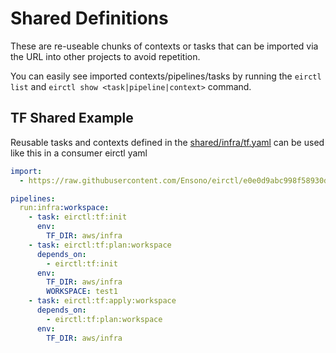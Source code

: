 # Shared Definitions

These are re-useable chunks of contexts or tasks that can be imported via the URL into other projects to avoid repetition.

You can easily see imported contexts/pipelines/tasks by running the `eirctl list` and `eirctl show <task|pipeline|context>` command.

## TF Shared Example

Reusable tasks and contexts defined in the [shared/infra/tf.yaml](./infra/tf.yaml) can be used like this in a consumer eirctl yaml

```yaml
import:
  - https://raw.githubusercontent.com/Ensono/eirctl/e0e0d9abc998f58930d1a2fb371b17456e8b3230/shared/infra/tf.yaml

pipelines:
  run:infra:workspace:
    - task: eirctl:tf:init
      env:
        TF_DIR: aws/infra
    - task: eirctl:tf:plan:workspace
      depends_on:
        - eirctl:tf:init
      env:
        TF_DIR: aws/infra
        WORKSPACE: test1
    - task: eirctl:tf:apply:workspace
      depends_on:
        - eirctl:tf:plan:workspace
      env:
        TF_DIR: aws/infra
```
